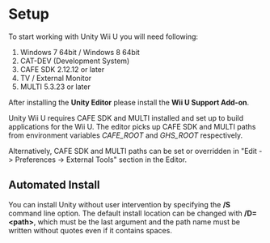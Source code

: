 Setup
============

To start working with Unity Wii U you will need following:

1. Windows 7 64bit / Windows 8 64bit
1. CAT-DEV (Development System)
1. CAFE SDK 2.12.12 or later
1. TV / External Monitor
1. MULTI 5.3.23 or later


After installing the **Unity Editor** please install the **Wii U Support Add-on**. 

Unity Wii U requires CAFE SDK and MULTI installed and set up to build applications for the Wii U.
The editor picks up CAFE SDK and MULTI paths from environment variables _CAFE\_ROOT_ and _GHS\_ROOT_ respectively.

Alternatively, CAFE SDK and MULTI paths can be set or overridden in "Edit -> Preferences -> External Tools" section in the Editor.


## Automated Install

You can install Unity without user intervention by specifying the **/S** command line option. The default install location can be changed with **/D=&lt;path&gt;**, which must be the last argument and the path name must be written without quotes even if it contains spaces.

